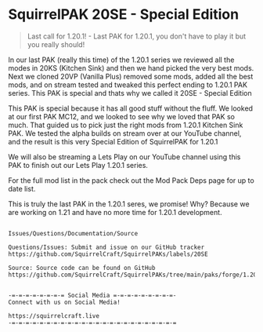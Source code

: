 # SquirrelPAK 20SE - Special Edition

> Last call for 1.20.1! - Last PAK for 1.20.1, you don't have to play it but you really should!

In our last PAK (really this time) of the 1.20.1 series we reviewed all the modes in 20KS (Kitchen Sink) and then we hand picked the very best mods. Next we cloned 20VP (Vanilla Plus) removed some mods, added all the best mods, and on stream tested and tweaked this perfect ending to 1.20.1 PAK series. This PAK is special and thats why we called it 20SE - Special Edition
  
This PAK is special because it has all good stuff without the fluff. We looked at our first PAK MC12, and we looked to see why we loved that PAK so much. That guided us to pick just the right mods from 1.20.1 Kitchen Sink PAK. We tested the alpha builds on stream over at our YouTube channel, and the result is this very Special Edition of SquirrelPAK for 1.20.1 

We will also be streaming a Lets Play on our YouTube channel using this PAK to finish out our Lets Play 1.20.1 series.  

For the full mod list in the pack check out the Mod Pack Deps page for up to date list.

This is truly the last PAK in the 1.20.1 seres, we promise! Why? Because we are working on 1.21 and have no more time for 1.20.1 development.


```
  
Issues/Questions/Documentation/Source

Questions/Issues: Submit and issue on our GitHub tracker
https://github.com/SquirrelCraft/SquirrelPAKs/labels/20SE
 
Source: Source code can be found on GitHub
https://github.com/SquirrelCraft/SquirrelPAKs/tree/main/paks/forge/1.20.1/20SE
 
 
-=-=-=-=-=-=-=-= Social Media =-=-=-=-=-=-=-=-=-
Connect with us on Social Media!

https://squirrelcraft.live
-=-=-=-=-=-=-=-=-=-=-=-=-=-=-=-=-=-=-=-=-=-=-=-=
```
